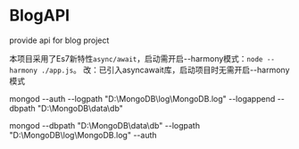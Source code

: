 # BlogAPI
provide api for blog project 

本项目采用了Es7新特性```async/await```，启动需开启--harmony模式：```node --harmony ./app.js```。
改：已引入asyncawait库，启动项目时无需开启--harmony模式


mongod --auth --logpath "D:\MongoDB\log\MongoDB.log" --logappend --dbpath "D:\MongoDB\data\db"

mongod --dbpath "D:\MongoDB\data\db" --logpath "D:\MongoDB\log\MongoDB.log" --auth